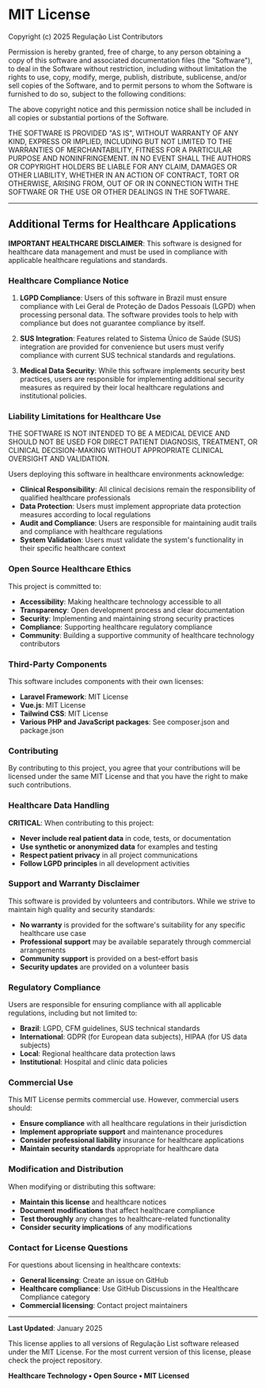 # MIT License

Copyright (c) 2025 Regulação List Contributors

Permission is hereby granted, free of charge, to any person obtaining a copy
of this software and associated documentation files (the "Software"), to deal
in the Software without restriction, including without limitation the rights
to use, copy, modify, merge, publish, distribute, sublicense, and/or sell
copies of the Software, and to permit persons to whom the Software is
furnished to do so, subject to the following conditions:

The above copyright notice and this permission notice shall be included in all
copies or substantial portions of the Software.

THE SOFTWARE IS PROVIDED "AS IS", WITHOUT WARRANTY OF ANY KIND, EXPRESS OR
IMPLIED, INCLUDING BUT NOT LIMITED TO THE WARRANTIES OF MERCHANTABILITY,
FITNESS FOR A PARTICULAR PURPOSE AND NONINFRINGEMENT. IN NO EVENT SHALL THE
AUTHORS OR COPYRIGHT HOLDERS BE LIABLE FOR ANY CLAIM, DAMAGES OR OTHER
LIABILITY, WHETHER IN AN ACTION OF CONTRACT, TORT OR OTHERWISE, ARISING FROM,
OUT OF OR IN CONNECTION WITH THE SOFTWARE OR THE USE OR OTHER DEALINGS IN THE
SOFTWARE.

---

## Additional Terms for Healthcare Applications

**IMPORTANT HEALTHCARE DISCLAIMER**: This software is designed for healthcare
data management and must be used in compliance with applicable healthcare
regulations and standards.

### Healthcare Compliance Notice

1. **LGPD Compliance**: Users of this software in Brazil must ensure compliance
   with Lei Geral de Proteção de Dados Pessoais (LGPD) when processing personal
   data. The software provides tools to help with compliance but does not
   guarantee compliance by itself.

2. **SUS Integration**: Features related to Sistema Único de Saúde (SUS)
   integration are provided for convenience but users must verify compliance
   with current SUS technical standards and regulations.

3. **Medical Data Security**: While this software implements security best
   practices, users are responsible for implementing additional security
   measures as required by their local healthcare regulations and institutional
   policies.

### Liability Limitations for Healthcare Use

THE SOFTWARE IS NOT INTENDED TO BE A MEDICAL DEVICE AND SHOULD NOT BE USED
FOR DIRECT PATIENT DIAGNOSIS, TREATMENT, OR CLINICAL DECISION-MAKING WITHOUT
APPROPRIATE CLINICAL OVERSIGHT AND VALIDATION.

Users deploying this software in healthcare environments acknowledge:

- **Clinical Responsibility**: All clinical decisions remain the responsibility
  of qualified healthcare professionals
- **Data Protection**: Users must implement appropriate data protection measures
  according to local regulations
- **Audit and Compliance**: Users are responsible for maintaining audit trails
  and compliance with healthcare regulations
- **System Validation**: Users must validate the system's functionality in their
  specific healthcare context

### Open Source Healthcare Ethics

This project is committed to:

- **Accessibility**: Making healthcare technology accessible to all
- **Transparency**: Open development process and clear documentation
- **Security**: Implementing and maintaining strong security practices
- **Compliance**: Supporting healthcare regulatory compliance
- **Community**: Building a supportive community of healthcare technology contributors

### Third-Party Components

This software includes components with their own licenses:

- **Laravel Framework**: MIT License
- **Vue.js**: MIT License
- **Tailwind CSS**: MIT License
- **Various PHP and JavaScript packages**: See composer.json and package.json

### Contributing

By contributing to this project, you agree that your contributions will be
licensed under the same MIT License and that you have the right to make such
contributions.

### Healthcare Data Handling

**CRITICAL**: When contributing to this project:

- **Never include real patient data** in code, tests, or documentation
- **Use synthetic or anonymized data** for examples and testing
- **Respect patient privacy** in all project communications
- **Follow LGPD principles** in all development activities

### Support and Warranty Disclaimer

This software is provided by volunteers and contributors. While we strive to
maintain high quality and security standards:

- **No warranty** is provided for the software's suitability for any specific
  healthcare use case
- **Professional support** may be available separately through commercial arrangements
- **Community support** is provided on a best-effort basis
- **Security updates** are provided on a volunteer basis

### Regulatory Compliance

Users are responsible for ensuring compliance with all applicable regulations,
including but not limited to:

- **Brazil**: LGPD, CFM guidelines, SUS technical standards
- **International**: GDPR (for European data subjects), HIPAA (for US data subjects)
- **Local**: Regional healthcare data protection laws
- **Institutional**: Hospital and clinic data policies

### Commercial Use

This MIT License permits commercial use. However, commercial users should:

- **Ensure compliance** with all healthcare regulations in their jurisdiction
- **Implement appropriate support** and maintenance procedures
- **Consider professional liability** insurance for healthcare applications
- **Maintain security standards** appropriate for healthcare data

### Modification and Distribution

When modifying or distributing this software:

- **Maintain this license** and healthcare notices
- **Document modifications** that affect healthcare compliance
- **Test thoroughly** any changes to healthcare-related functionality
- **Consider security implications** of any modifications

### Contact for License Questions

For questions about licensing in healthcare contexts:
- **General licensing**: Create an issue on GitHub
- **Healthcare compliance**: Use GitHub Discussions in the Healthcare Compliance category
- **Commercial licensing**: Contact project maintainers

---

**Last Updated**: January 2025

This license applies to all versions of Regulação List software released under
the MIT License. For the most current version of this license, please check
the project repository.

**Healthcare Technology • Open Source • MIT Licensed**